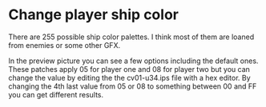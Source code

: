 # Change player ship color
There are 255 possible ship color palettes. I think most of them are loaned from enemies or some other GFX.

In the preview picture you can see a few options including the default ones. 
These patches apply 05 for player one and 08 for player two but you can change the value by editing the the cv01-u34.ips file with a hex editor. By changing the 4th last value from 05 or 08 to something between 00 and FF you can get different results.